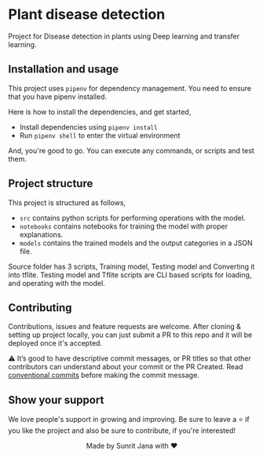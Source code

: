 # Plant disease detection

Project for Disease detection in plants using Deep learning and transfer learning.

## Installation and usage

This project uses `pipenv` for dependency management. You need to ensure that you have pipenv installed.

Here is how to install the dependencies, and get started,

- Install dependencies using `pipenv install`
- Run `pipenv shell` to enter the virtual environment

And, you're good to go. You can execute any commands, or scripts and test them.

## Project structure

This project is structured as follows,

- `src` contains python scripts for performing operations with the model.
- `notebooks` contains notebooks for training the model with proper explanations.
- `models` contains the trained models and the output categories in a JSON file.

Source folder has 3 scripts, Training model, Testing model and Converting it into tflite.
Testing model and Tflite scripts are CLI based scripts for loading, and operating with the
model.

## Contributing

Contributions, issues and feature requests are welcome. After cloning & setting up project locally, you
can just submit a PR to this repo and it will be deployed once it's accepted.

⚠️ It’s good to have descriptive commit messages, or PR titles so that other contributors can understand about your
commit or the PR Created. Read [conventional commits](https://www.conventionalcommits.org/en/v1.0.0-beta.3/)
before making the commit message.

## Show your support

We love people's support in growing and improving. Be sure to leave a ⭐️ if you like the project and
also be sure to contribute, if you're interested!

<div align="center">
Made by Sunrit Jana with ♥
</div>
